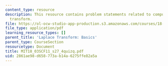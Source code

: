 ```yaml
---
content_type: resource
description: This resource contains problem statements related to computing the laplace
  transform.
file: https://ol-ocw-studio-app-production.s3.amazonaws.com/courses/18-03sc-differential-equations-fall-2011/2861ae98d658773ab14a6275ffe82a5a_MIT18_03SCF11_s27_4quizq.pdf
file_type: application/pdf
learning_resource_types: []
parent_title: 'Laplace Transform: Basics'
parent_type: CourseSection
resourcetype: Document
title: MIT18_03SCF11_s27_4quizq.pdf
uid: 2861ae98-d658-773a-b14a-6275ffe82a5a
---
```

